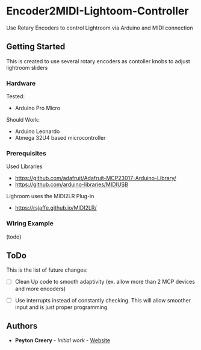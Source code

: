 # Encoder2MIDI-Lightoom-Controller
Use Rotary Encoders to control Lightroom via Arduino and MIDI connection

## Getting Started

This is created to use several rotary encoders as contoller knobs to adjust lightroom sliders

### Hardware

Tested:
 - Arduino Pro Micro

Should Work:
 - Arduino Leonardo
 - Atmega 32U4 based microcontroller

### Prerequisites

Used Libraries
 - https://github.com/adafruit/Adafruit-MCP23017-Arduino-Library/
 - https://github.com/arduino-libraries/MIDIUSB

Lighroom uses the MIDI2LR Plug-in
 - https://rsjaffe.github.io/MIDI2LR/

### Wiring Example

(todo)

## ToDo
This is the list of future changes:

 - [ ] Clean Up code to smooth adaptivity (ex. allow more than 2 MCP devices and more encoders)
 - [ ] Use interrupts instead of constantly checking. This will allow smoother input and is just proper programming



## Authors

* **Peyton Creery** - *Initial work* - [Website](https://twinsphotography.net)
